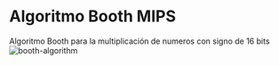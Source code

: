 # Algoritmo Booth MIPS
Algoritmo Booth para la multiplicación de numeros con signo de 16 bits
![booth-algorithm](https://miro.medium.com/v2/resize:fit:1366/1*eZmx_ZWi6VzDVr2ixsPdlQ.png)